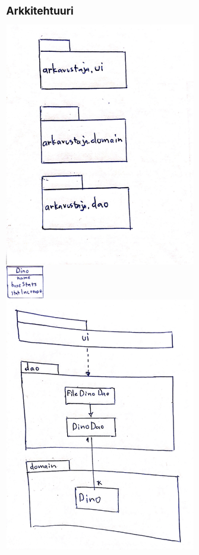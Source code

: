 # Arkkitehtuuri


<img src="https://raw.githubusercontent.com/Fimen/ot-harjoitustyo/master/dokumentaatio/image1.jpeg" width="750">

<img src="https://raw.githubusercontent.com/Fimen/ot-harjoitustyo/master/dokumentaatio/image0.jpeg" width="100">

<img src="https://raw.githubusercontent.com/Fimen/ot-harjoitustyo/master/dokumentaatio/image2.jpeg" width="750">
